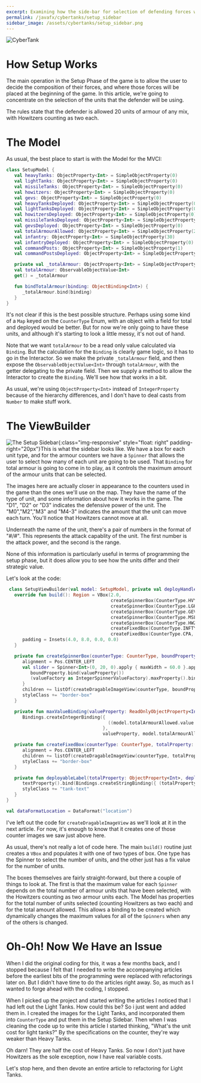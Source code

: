 ```yaml
---
excerpt: Examining how the side-bar for selection of defending forces works.
permalink: /javafx/cybertanks/setup_sidebar
sidebar_image: /assets/cybertanks/setup_sidebar.png
---
```


![CyberTank]({{page.banner}})

# How Setup Works

The main operation in the Setup Phase of the game is to allow the user to decide the composition of their forces, and where those forces will be placed at the beginning of the game.  In this article, we're going to concentrate on the selection of the units that the defender will be using.

The rules state that the defender is allowed 20 units of armour of any mix, with Howitzers counting as two each.  

# The Model

As usual, the best place to start is with the Model for the MVCI:

``` kotlin
class SetupModel {
   val heavyTanks: ObjectProperty<Int> = SimpleObjectProperty(0)
   val lightTanks: ObjectProperty<Int> = SimpleObjectProperty(0)
   val missileTanks: ObjectProperty<Int> = SimpleObjectProperty(0)
   val howitzers: ObjectProperty<Int> = SimpleObjectProperty(0)
   val gevs: ObjectProperty<Int> = SimpleObjectProperty(0)
   val heavyTanksDeployed: ObjectProperty<Int> = SimpleObjectProperty(0)
   val lightTanksDeployed: ObjectProperty<Int> = SimpleObjectProperty(0)
   val howitzersDeployed: ObjectProperty<Int> = SimpleObjectProperty(0)
   val missileTanksDeployed: ObjectProperty<Int> = SimpleObjectProperty(0)
   val gevsDeployed: ObjectProperty<Int> = SimpleObjectProperty(0)
   val totalArmourAllowed: ObjectProperty<Int> = SimpleObjectProperty(20)
   val infantry: ObjectProperty<Int> = SimpleObjectProperty(30)
   val infantryDeployed: ObjectProperty<Int> = SimpleObjectProperty(0)
   val commandPosts: ObjectProperty<Int> = SimpleObjectProperty(1)
   val commandPostsDeployed: ObjectProperty<Int> = SimpleObjectProperty(0)

   private val _totalArmour: ObjectProperty<Int> = SimpleObjectProperty(0)
   val totalArmour: ObservableObjectValue<Int>
   get() = _totalArmour

   fun bindTotalArmour(binding: ObjectBinding<Int>) {
      _totalArmour.bind(binding)
   }
}
```
It's not clear if this is the best possible structure.  Perhaps using some kind of a `Map` keyed on the `CounterType` Enum, with an object with a field for total and deployed would be better.  But for now we're only going to have these units, and although it's starting to look a little messy, it's not out of hand.

Note that we want `totalArmour` to be a read only value calculated via `Binding`.  But the calculation for the `Binding` is clearly game logic, so it has to go in the Interactor.  So we make the private `_totalArmour` field, and then expose the `ObservableObjectValue<Int>` through `totalArmour`, with the getter delegating to the private field.  Then we supply a method to allow the Interactor to create the `Binding`.  We'll see how that works in a bit.

As usual, we're using `ObjectProperty<Int>` instead of `IntegerProperty` because of the hierarchy differences, and I don't have to deal casts from `Number` to make stuff work.

# The ViewBuilder

![The Setup Sidebar]({{page.sidebar_image}}){:class="img-responsive" style="float: right" padding-right="20px"}This is what the sidebar looks like.  We have a box for each unit type, and for the armour counters we have a `Spinner` that allows the user to select how many of each unit are going to be used.  That `Binding` for total armour is going to come in to play, as it controls the maximum amount of the armour units that can be selected.

The images here are actually closer in appearance to the counters used in the game than the ones we'll use on the map.  They have the name of the type of unit, and some information about how it works in the game.  The "D1", "D2" or "D3" indicates the defensive power of the unit.  The "M0","M2","M3" and "M4-3" indicates the amount that the unit can move each turn.  You'll notice that Howitzers cannot move at all.  

Underneath the name of the unit, there's a pair of numbers in the format of "#/#".  This represents the attack capablity of the unit.  The first number is the attack power, and the second is the range.  

None of this information is particularly useful in terms of programming the setup phase, but it does allow you to see how the units differ and their strategic value.  

Let's look at the code:

``` kotlin
 class SetupViewBuilder(val model: SetupModel, private val deployHandler: BiConsumer<CounterType, Location>) : Builder<Region> {
   override fun build(): Region = VBox(2.0,
                                       createSpinnerBox(CounterType.HVYTK, model.heavyTanks, model.heavyTanksDeployed),
                                       createSpinnerBox(CounterType.LGHTK, model.heavyTanks, model.heavyTanksDeployed),
                                       createSpinnerBox(CounterType.GEV, model.gevs, model.gevsDeployed),
                                       createSpinnerBox(CounterType.MSLTK, model.missileTanks, model.missileTanksDeployed),
                                       createSpinnerBox(CounterType.HWZR, model.howitzers, model.howitzersDeployed),
                                       createFixedBox(CounterType.INFTY1, model.infantry, model.infantryDeployed),
                                       createFixedBox(CounterType.CPA, model.commandPosts, model.commandPostsDeployed)).apply {
      padding = Insets(4.0, 8.0, 0.0, 0.0)
   }

   private fun createSpinnerBox(counterType: CounterType, boundProperty: ObjectProperty<Int>, deployedProperty: ObjectProperty<Int>) = HBox(12.0).apply {
      alignment = Pos.CENTER_LEFT
      val slider = Spinner<Int>(0, 20, 0).apply { maxWidth = 60.0 }.apply {
         boundProperty.bind(valueProperty())
         (valueFactory as IntegerSpinnerValueFactory).maxProperty().bind(maxValueBinding(valueProperty()))
      }
      children += listOf(createDragableImageView(counterType, boundProperty, deployedProperty), slider, deployableLabel(boundProperty, deployedProperty))
      styleClass += "border-box"
   }

   private fun maxValueBinding(valueProperty: ReadOnlyObjectProperty<Int>, unitCost: Int) =
      Bindings.createIntegerBinding({
                                      ((model.totalArmourAllowed.value - model.totalArmour.value) / unitCost) + valueProperty.value
                                    },
                                    valueProperty, model.totalArmourAllowed, model.totalArmour)

   private fun createFixedBox(counterType: CounterType, totalProperty: ObjectProperty<Int>, deployedProperty: ObjectProperty<Int>) = HBox(12.0).apply {
      alignment = Pos.CENTER_LEFT
      children += listOf(createDragableImageView(counterType, totalProperty, deployedProperty), deployableLabel(totalProperty, deployedProperty))
      styleClass += "border-box"
   }

   private fun deployableLabel(totalProperty: ObjectProperty<Int>, deployedProperty: ObjectProperty<Int>) = Label().apply {
      textProperty().bind(Bindings.createStringBinding({ (totalProperty.value - deployedProperty.value).toString() }, totalProperty, deployedProperty))
      styleClass += "tank-text"
   }
}

val dataFormatLocation = DataFormat("location")
```

I've left out the code for `createDragableImageView` as we'll look at it in the next article.  For now, it's enough to know that it creates one of those counter images we saw just above here.  

As usual, there's not really a lot of code here.  The main `build()` routine just creates a `VBox` and populates it with one of two types of box.  One type has the Spinner to select the number of units, and the other just has a fix value for the number of units.  

The boxes themselves are fairly straight-forward, but there a couple of things to look at.  The first is that the maximum value for each `Spinner` depends on the total number of armour units that have been selected, with the Howitzers counting as two armour units each.  The Model has properties for the total number of units selected (counting Howitzers as two each) and for the total amount allowed.  This allows a binding to be created which dynamically changes the maximum values for all of the `Spinners` when any of the others is changed.

# Oh-Oh!  Now We Have an Issue

When I did the original coding for this, it was a few months back, and I stopped because I felt that I needed to write the accompanying articles before the earliest bits of the programming were replaced with refactorings later on.  But I didn't have time to do the articles right away.  So, as much as I wanted to forge ahead with the coding, I stopped.

When I picked up the project and started writing the articles I noticed that I had left out the Light Tanks.  How could this be?  So i just went and added them in.  I created the images for the Light Tanks, and incorporated them into `CounterType` and put them in the Setup Sidebar.  Then when I was cleaning the code up to write this article I started thinking, "What's the unit cost for light tanks?"  By the specifications on the counter, they're way weaker than Heavy Tanks.

Oh darn!  They are half the cost of Heavy Tanks.  So now I don't just have Howitzers as the sole exception, now I have real variable costs.  

Let's stop here, and then devote an entire article to refactoring for Light Tanks.
